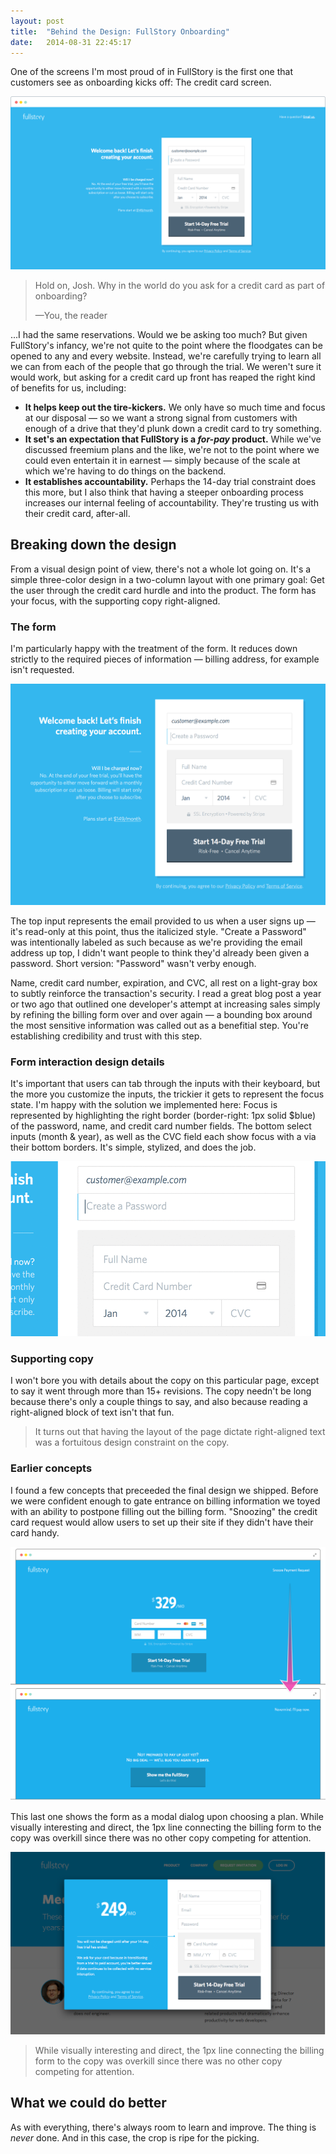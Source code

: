 ```yaml
---
layout: post
title:  "Behind the Design: FullStory Onboarding"
date:   2014-08-31 22:45:17
---
```

One of the screens I'm most proud of in FullStory is the first one that customers see as onboarding kicks off: The credit card screen.

![Alt text](/assets/fs_onboarding_cc.png "Optional title")

>Hold on, Josh. Why in the world do you ask for a credit card as part of onboarding?
>
>—You, the reader

...I had the same reservations. Would we be asking too much? But given FullStory's infancy, we're not quite to the point where the floodgates can be opened to any and every website. Instead, we're carefully trying to learn all we can from each of the people that go through the trial. We weren't sure it would work, but asking for a credit card up front has reaped the right kind of benefits for us, including:

- **It helps keep out the tire-kickers.** We only have so much time and focus at our disposal — so we want a strong signal from customers with enough of a drive that they'd plunk down a credit card to try something.
- **It set's an expectation that FullStory is a *for-pay* product.** While we've discussed freemium plans and the like, we're not to the point where we could even entertain it in earnest — simply because of the scale at which we're having to do things on the backend.
- **It establishes accountability.** Perhaps the 14-day trial constraint does this more, but I also think that having a steeper onboarding process increases our internal feeling of accountability. They're trusting us with their credit card, after-all. 

## Breaking down the design
From a visual design point of view, there's not a whole lot going on. It's a simple three-color design in a two-column layout with one primary goal: Get the user through the credit card hurdle and into the product. The form has your focus, with the supporting copy right-aligned.

### The form
I'm particularly happy with the treatment of the form. It reduces down strictly to the required pieces of information — billing address, for example isn't requested. 

![Alt text](/assets/form_detail.png "Optional title")

The top input represents the email provided to us when a user signs up — it's read-only at this point, thus the italicized style. "Create a Password" was intentionally labeled as such because as we're providing the email address up top, I didn't want people to think they'd already been given a password. Short version: "Password" wasn't verby enough. 

Name, credit card number, expiration, and CVC, all rest on a light-gray box to subtly reinforce the transaction's security. I read a great blog post a year or two ago that outlined one developer's attempt at increasing sales simply by refining the billing form over and over again — a bounding box around the most sensitive information was called out as a benefitial step. You're establishing credibility and trust with this step.

### Form interaction design details
It's important that users can tab through the inputs with their keyboard, but the more you customize the inputs, the trickier it gets to represent the focus state. I'm happy with the solution we implemented here: Focus is represented by highlighting the right border (border-right: 1px solid $blue) of the password, name, and credit card number fields. The bottom select inputs (month & year), as well as the CVC field each show focus with a via their bottom borders. It's simple, stylized, and does the job.

![Alt text](/assets/form_focus.gif "Optional title")

### Supporting copy
I won't bore you with details about the copy on this particular page, except to say it went through more than 15+ revisions. The copy needn't be long because there's only a couple things to say, and also because reading a right-aligned block of text isn't that fun. 

>It turns out that having the layout of the page dictate right-aligned text was a fortuitous design constraint on the copy.

### Earlier concepts
I found a few concepts that preceeded the final design we shipped. Before we were confident enough to gate entrance on billing information we toyed with an ability to postpone filling out the billing form. "Snoozing" the credit card request would allow users to set up their site if they didn't have their card handy.

![Alt text](/assets/cc_form_snooze.png "Optional title")

This last one shows the form as a modal dialog upon choosing a plan. While visually interesting and direct, the 1px line connecting the billing form to the copy was overkill since there was no other copy competing for attention.

![Alt text](/assets/cc_form_modal.png "Optional title")

> While visually interesting and direct, the 1px line connecting the billing form to the copy was overkill since there was no other copy competing for attention.

## What we could do better
As with everything, there's always room to learn and improve. The thing is *never* done. And in this case, the crop is ripe for the picking. 